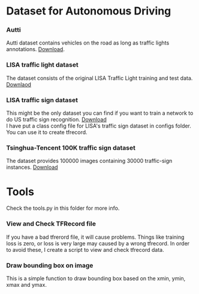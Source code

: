 # Dataset for Autonomous Driving

### Autti 
Autti dataset contains vehicles on the road as long as traffic lights annotations. [Download](https://github.com/udacity/self-driving-car/tree/master/annotations).  

### LISA traffic light dataset
The dataset consists of the original LISA Traffic Light training and test data. [Downlaod](http://cvrr.ucsd.edu/vivachallenge/index.php/traffic-light/traffic-light-detection/)

### LISA traffic sign dataset
This might be the only dataset you can find if you want to train a network to do US traffic sign recognition. [Download](http://cvrr.ucsd.edu/LISA/lisa-traffic-sign-dataset.html)  
I have put a class config file for LISA's traffic sign dataset in configs folder. You can use it to create tfrecord.

### Tsinghua-Tencent 100K traffic sign dataset
The dataset provides 100000 images containing 30000 traffic-sign instances.  [Download](https://cg.cs.tsinghua.edu.cn/traffic-sign/)


# Tools
Check the tools.py in this folder for more info. 

### View and Check TFRecord file
If you have a bad tfrerord file, it will cause problems. Things like training loss is zero, or loss is very large may caused by a wrong tfrecord. In order to avoid these, I create a script to view and check tfrecord data.  

### Draw bounding box on image
This is a simple function to draw bounding box based on the xmin, ymin, xmax and ymax.  